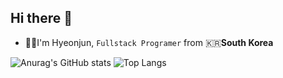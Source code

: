 ## Hi there 👋

- 👨‍💻I'm Hyeonjun, `Fullstack Programer` from 🇰🇷<b>South Korea</b> 

![Anurag's GitHub stats](https://github-readme-stats-git-masterrstaa-rickstaa.vercel.app/api?username=Wisky_Ahn&show_icons=true&theme=radical)
![Top Langs](https://github-readme-stats.vercel.app/api/top-langs/?username=Wisky_Ahn)



<!--
**Wisky-Ahn/Wisky-Ahn** is a ✨ _special_ ✨ repository because its `README.md` (this file) appears on your GitHub profile.

Here are some ideas to get you started:

- 🔭 I’m currently working on ...
- 🌱 I’m currently learning ...
- 👯 I’m looking to collaborate on ...
- 🤔 I’m looking for help with ...
- 💬 Ask me about ...
- 📫 How to reach me: ...
- 😄 Pronouns: ...
- ⚡ Fun fact: ...
-->
